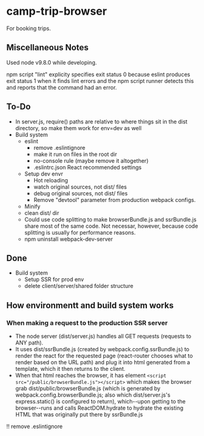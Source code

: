 # camp-trip-browser
For booking trips.

## Miscellaneous Notes

Used node v9.8.0 while developing.

npm script "lint" explicity specifies exit status 0 because eslint produces exit status 1 when it finds lint errors and the npm script runner detects this and reports that the command had an error.

## To-Do

- In server.js, require() paths are relative to where things sit in the dist directory, so make them work for env=dev as well
- Build system
  - eslint
    - remove .eslintignore
    - make it run on files in the root dir
    - no-console rule (maybe remove it altogether)
    - .eslintrc.json React recommended settings
  - Setup dev envr
    - Hot reloading
    - watch original sources, not dist/ files
    - debug original sources, not dist/ files
    - Remove "devtool" parameter from production webpack configs.
  - Minify
  - clean dist/ dir
  - Could use code splitting to make browserBundle.js and ssrBundle.js share most of the same code.  Not necessar, however, because code splitting is usually for performance reasons.
  - npm uninstall webpack-dev-server

## Done

- Build system
  - Setup SSR for prod env
  - delete client/server/shared folder structure

## How environmentt and build system works

### When making a request to the production SSR server

- The node server (dist/server.js) handles all GET requests (requests to ANY path).
- It uses dist/ssrBundle.js (created by webpack.config.ssrBundle.js) to render the react for the requested page (react-router chooses what to render based on the URL path) and plug it into html generated from a template, which it then returns to the client.
- When that html reaches the browser, it has element `<script src="/public/browserBundle.js"></script>` which makes the browser grab dist/public/browserBundle.js (which is generated by webpack.config.browserBundle.js; also which dist/server.js's express.static() is configured to return), which--upon getting to the browser--runs and calls ReactDOM.hydrate to hydrate the existing HTML that was originally put there by ssrBundle.js

!! remove .eslintignore
